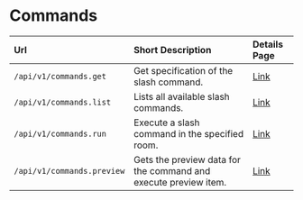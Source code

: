 # Commands

| Url | Short Description | Details Page |
| :--- | :--- | :--- |
| `/api/v1/commands.get` | Get specification of the slash command. | [Link](get.md) |
| `/api/v1/commands.list` | Lists all available slash commands. | [Link](list.md) |
| `/api/v1/commands.run` | Execute a slash command in the specified room. | [Link](run.md) |
| `/api/v1/commands.preview` | Gets the preview data for the command and execute preview item. | [Link](preview.md) |


